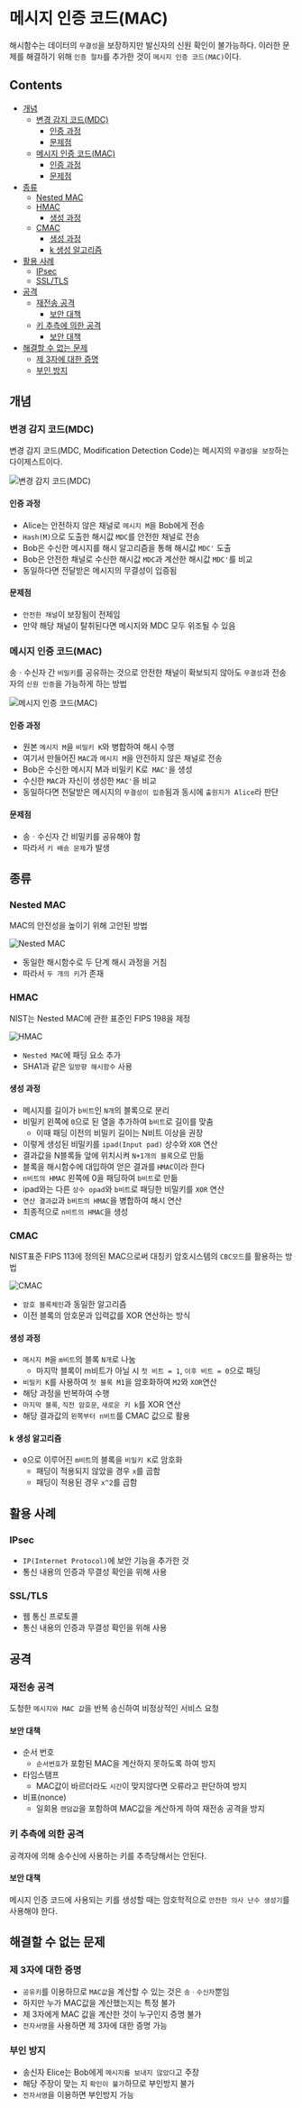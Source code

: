 메시지 인증 코드(MAC)
===

해시함수는 데이터의 `무결성`을 보장하지만 발신자의 신원 확인이 불가능하다. 이러한 문제를 해결하기 위해 `인증 절차`를 추가한 것이 `메시지 인증 코드(MAC)`이다.

Contents
---

- [개념](#개념)
  - [변경 감지 코드(MDC)](#변경-감지-코드mdc)
    - [인증 과정](#인증-과정)
    - [문제점](#문제점)
  - [메시지 인증 코드(MAC)](#메시지-인증-코드mac)
    - [인증 과정](#인증-과정1)
    - [문제점](#문제점1)
- [종류](#종류)
  - [Nested MAC](#nested-mac)
  - [HMAC](#hmac)
    - [생성 과정](#생성-과정)
  - [CMAC](#cmac)
    - [생성 과정](#생성-과정1)
    - [k 생성 알고리즘](#k-생성-알고리즘)
- [활용 사례](#활용-사례)
  - [IPsec](#ipsec)
  - [SSL/TLS](#ssltls)
- [공격](#공격)
  - [재전송 공격](#재전송-공격)
    - [보안 대책](#보안-대책)
  - [키 추측에 의한 공격](#키-추측에-의한-공격)
    - [보안 대책](#보안-대책1)
- [해결할 수 없는 문제](#해결할-수-없는-문제)
  - [제 3자에 대한 증명](#제-3자에-대한-증명)
  - [부인 방지](#부인-방지)

개념
---

### 변경 감지 코드(MDC)

변경 감지 코드(MDC, Modification Detection Code)는 메시지의 `무결성을 보장`하는 다이제스트이다.

![변경 감지 코드(MDC)](images/2020-06-08-01-53-11.png)

#### 인증 과정

- Alice는 안전하지 않은 채널로 `메시지 M`을 Bob에게 전송
- `Hash(M)`으로 도출한 해시값 `MDC`를 안전한 채널로 전송
- Bob은 수신한 메시지를 해시 알고리즘을 통해 해시값 `MDC'` 도출
- Bob은 안전한 채널로 수신한 해시값 `MDC`과 계산한 해시값 `MDC'`를 비교
- 동일하다면 전달받은 메시지의 무결성이 입증됨

#### 문제점

- `안전한 채널`이 보장됨이 전제임
- 만약 해당 채널이 탈취된다면 메시지와 MDC 모두 위조될 수 있음

### 메시지 인증 코드(MAC)

송ㆍ수신자 간 `비밀키`를 공유하는 것으로 안전한 채널이 확보되지 않아도 `무결성`과 전송자의 `신원 인증`을 가능하게 하는 방법

![메시지 인증 코드(MAC)](images/2020-06-08-01-53-17.png)

#### 인증 과정

- 원본 `메시지 M`을 `비밀키 K`와 병합하여 해시 수행
- 여기서 만들어진 `MAC`과 `메시지 M`을 안전하지 않은 채널로 전송
- Bob은 수신한 메시지 M과 비밀키 K로` MAC'`을 생성
- 수신한 `MAC`과 자신이 생성한 `MAC'`을 비교
- 동일하다면 전달받은 메시지의 `무결성이 입증`됨과 동시에 `출원지가 Alice`라 판단

#### 문제점

- 송ㆍ수신자 간 비밀키를 공유해야 함
- 따라서 `키 배송 문제`가 발생

종류
---

### Nested MAC 

MAC의 안전성을 높이기 위해 고안된 방법

![Nested MAC](images/2020-06-08-01-24-20.png)

- 동일한 해시함수로 두 단계 해시 과정을 거침
- 따라서 `두 개의 키`가 존재

### HMAC

NIST는 Nested MAC에 관한 표준인 FIPS 198을 제정

![HMAC](images/2020-06-08-01-31-29.png)

- `Nested MAC`에 패딩 요소 추가
- SHA1과 같은 `일방향 해시함수` 사용

#### 생성 과정

- 메시지를 길이가 `b비트`인 `N개`의 블록으로 분리
- 비밀키 왼쪽에 `0`으로 된 열을 추가하여 `b비트`로 길이를 맞춤
  - 이때 패딩 이전의 비밀키 길이는 N비트 이상을 권장
- 이렇게 생성된 비밀키를 `ipad(Input pad)` 상수와 `XOR` 연산
- 결과값을 N블록들 앞에 위치시켜 `N+1개의 블록`으로 만듦
- 블록을 해시함수에 대입하여 얻은 결과를 `HMAC`이라 한다
- `n비트의 HMAC` 왼쪽에 0을 패딩하여 `b비트`로 만듦
- ipad와는 다른 `상수 opad`와 `b비트`로 패딩한 비밀키를 `XOR` 연산
- `연산 결과값`과 `b비트의 HMAC`을 병합하여 해시 연산
- 최종적으로 `n비트의 HMAC`을 생성

### CMAC

NIST표준 FIPS 113에 정의된 MAC으로써 대칭키 암호시스템의 `CBC모드`를 활용하는 방법

![CMAC](images/2020-06-08-01-44-43.png)

- `암호 블록체인`과 동일한 알고리즘
- 이전 블록의 암호문과 입력값를 XOR 연산하는 방식

#### 생성 과정

- `메시지 M`을 `m비트`의 블록 `N개`로 나눔
  - 마지막 블록이 m비트가 아닐 시 `첫 비트 = 1`, `이후 비트 = 0`으로 패딩
- `비밀키 K`를 사용하여 `첫 블록 M1`을 암호화하여 `M2`와 `XOR`연산
- 해당 과정을 반복하여 수행
- `마지막 블록`, `직전 암호문`, `새로운 키 k`를 XOR 연산
- 해당 결과값의 `왼쪽부터 n비트`를 CMAC 값으로 활용

#### k 생성 알고리즘

- `0`으로 이루어진 `m비트`의 블록을 `비밀키 K`로 암호화
  - 패딩이 적용되지 않았을 경우 `x`를 곱함
  - 패딩이 적용된 경우 `x^2`를 곱함

활용 사례
---

### IPsec

- `IP(Internet Protocol)`에 보안 기능을 추가한 것
- 통신 내용의 인증과 무결성 확인을 위해 사용

### SSL/TLS

- 웹 통신 프로토콜
- 통신 내용의 인증과 무결성 확인을 위해 사용

공격
---

### 재전송 공격

도청한 `메시지와 MAC 값`을 반복 송신하여 비정상적인 서비스 요청

#### 보안 대책

- 순서 번호
  - `순서번호`가 포함된 MAC을 계산하지 못하도록 하여 방지
- 타임스탬프
  - MAC값이 바르더라도 `시간`이 맞지않다면 오류라고 판단하여 방지
- 비표(nonce)
  - 일회용 `랜덤값`을 포함하여 MAC값을 계산하게 하여 재전송 공격을 방지

### 키 추측에 의한 공격

공격자에 의해 송수신에 사용하는 키를 추측당해서는 안된다.

#### 보안 대책

메시지 인증 코드에 사용되는 키를 생성할 때는 암호학적으로 `안전한 의사 난수 생성기`를 사용해야 한다.

해결할 수 없는 문제
---

### 제 3자에 대한 증명

- `공유키`를 이용하므로 `MAC값`을 계산할 수 있는 것은 `송ㆍ수신자`뿐임
- 하지만 누가 MAC값을 계산했는지는 특정 불가
- 제 3자에게 MAC 값을 계산한 것이 누구인지 증명 불가
- `전자서명`을 사용하면 제 3자에 대한 증명 가능

### 부인 방지

- 송신자 Elice는 Bob에게 `메시지를 보내지 않았다`고 주장
- 해당 주장이 맞는 지 `확인이 불가`하므로 부인방지 불가
- `전자서명`을 이용하면 부인방지 가능
